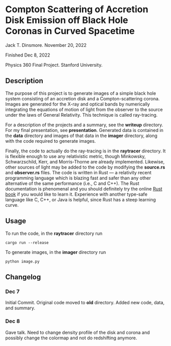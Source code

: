 # Compton Scattering of Accretion Disk Emission off Black Hole Coronas in Curved Spacetime

Jack T. Dinsmore. November 20, 2022

Finished Dec 8, 2022

Physics 360 Final Project. Stanford University.

## Description

The purpose of this project is to generate images of a simple black hole system consisting of an accretion disk and a Compton-scattering corona. Images are generated for the X-ray and optical bands by numerically integrating the equations of motion of light from the observer to the source under the laws of General Relativity. This technique is called ray-tracing.

For a description of the projects and a summary, see the **writeup** directory. For my final presentation, see **presentation**. Generated data is contained in the **data** directory and images of that data in the **imager** directory, along with the code required to generate images.

Finally, the code to actually do the ray-tracing is in the **raytracer** directory. It is flexible enough to use any relativistic metric, though Minkowsky, Schwarzschild, Kerr, and Morris-Thorne are already implemented. Likewise, other sources of light may be added to the code by modifying the **source.rs** and **observer.rs** files. The code is written in Rust &mdash; a relativity recent programming language which is blazing fast and safer than any other alternative of the same performance (i.e., C and C++). The Rust documentation is phenomenal and you should definitely try the online [Rust book](https://doc.rust-lang.org/book/) if you would like to learn it. Experience with another type-safe language like C, C++, or Java is helpful, since Rust has a steep learning curve.



## Usage

To run the code, in the **raytracer** directory run
```
cargo run --release
```
To generate images, in the **imager** directory run 
```
python image.py
```

## Changelog

### Dec 7
Initial Commit. Original code moved to **old** directory. Added new code, data, and summary.

### Dec 8
Gave talk. Need to change density profile of the disk and corona and possibly change the colormap and not do redshifting anymore.